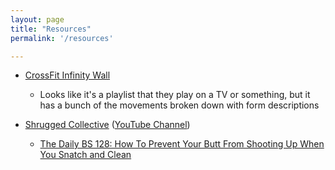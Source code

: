 ```yaml
---
layout: page
title: "Resources"
permalink: '/resources'

---
```


- [CrossFit Infinity Wall](https://www.youtube.com/playlist?list=PLdWvFCOAvyr1qYhgPz_-wnCcxTO7VHdFo)
    - Looks like it's a playlist that they play on a TV or something, but it
      has a bunch of the movements broken down with form descriptions

- [Shrugged Collective](https://shruggedcollective.com) ([YouTube Channel](https://www.youtube.com/user/FITrTV/videos))
    - [The Daily BS 128: How To Prevent Your Butt From Shooting Up When You Snatch and Clean](https://www.youtube.com/watch?v=zmi4zBuekF8&feature=youtu.be)

